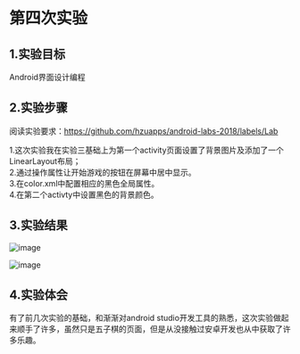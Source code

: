 # 第四次实验

## 1.实验目标
Android界面设计编程 

## 2.实验步骤
阅读实验要求：https://github.com/hzuapps/android-labs-2018/labels/Lab
 
 1.这次实验我在实验三基础上为第一个activity页面设置了背景图片及添加了一个LinearLayout布局；  
 2.通过操作属性让开始游戏的按钮在屏幕中居中显示。  
 3.在color.xml中配置相应的黑色全局属性。   
 4.在第二个activty中设置黑色的背景颜色。  

## 3.实验结果
![image](https://github.com/Yxiansheng/android-labs-2018/blob/master/com1614080901108/第四次实验文件/实验截图1.png)

![image](https://github.com/Yxiansheng/android-labs-2018/blob/master/com1614080901108/第四次实验文件/实验截图2.png)

## 4.实验体会
  有了前几次实验的基础，和渐渐对android studio开发工具的熟悉，这次实验做起来顺手了许多，虽然只是五子棋的页面，但是从没接触过安卓开发也从中获取了许多乐趣。
